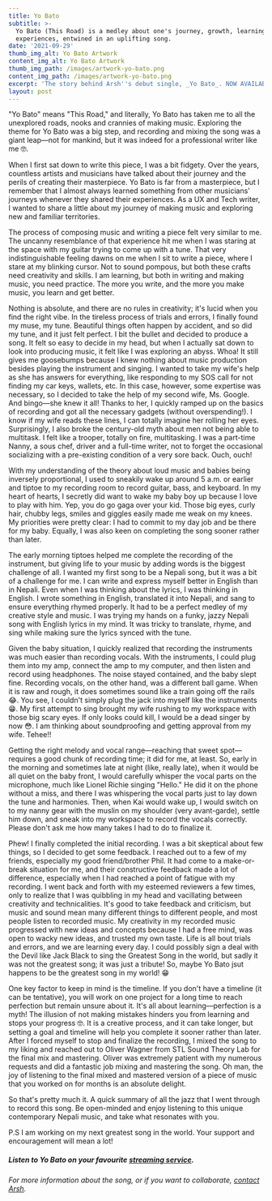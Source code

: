 ```yaml
---
title: Yo Bato
subtitle: >-
  Yo Bato (This Road) is a medley about one's journey, growth, learning and
  experiences, entwined in an uplifting song.
date: '2021-09-29'
thumb_img_alt: Yo Bato Artwork
content_img_alt: Yo Bato Artwork
thumb_img_path: /images/artwork-yo-bato.png
content_img_path: /images/artwork-yo-bato.png
excerpt: 'The story behind Arsh''s debut single, _Yo Bato_. NOW AVAILABLE '
layout: post
---
```

"Yo Bato" means "This Road," and literally, Yo Bato has taken me to all the unexplored roads, nooks and crannies of making music. Exploring the theme for Yo Bato was a big step, and recording and mixing the song was a giant leap—not for mankind, but it was indeed for a professional writer like me 🤓.

When I first sat down to write this piece, I was a bit fidgety. Over the years, countless artists and musicians have talked about their journey and the perils of creating their masterpiece. Yo Bato is far from a masterpiece, but I remember that I almost always learned something from other musicians' journeys whenever they shared their experiences.  As a UX and Tech writer, I wanted to share a little about my journey of making music and exploring new and familiar territories.

The process of composing music and writing a piece felt very similar to me. The uncanny resemblance of that experience hit me when I was staring at the space with my guitar trying to come up with a tune. That very indistinguishable feeling dawns on me when I sit to write a piece, where I stare at my blinking cursor. Not to sound pompous, but both these crafts need creativity and skills. I am learning, but both in writing and making music, you need practice. The more you write, and the more you make music, you learn and get better.

Nothing is absolute, and there are no rules in creativity; it's lucid when you find the right vibe. In the tireless process of trials and errors, I finally found my muse, my tune. Beautiful things often happen by accident, and so did my tune, and it just felt perfect. I bit the bullet and decided to produce a song. It felt so easy to decide in my head, but when I actually sat down to look into producing music, it felt like I was exploring an abyss. Whoa! It still gives me goosebumps because I knew nothing about music production besides playing the instrument and singing. I wanted to take my wife's help as she has answers for everything, like responding to my SOS call for not finding my car keys, wallets, etc. In this case, however, some expertise was necessary, so I decided to take the help of my second wife, Ms. Google. And bingo—she knew it all! Thanks to her, I quickly ramped up on the basics of recording and got all the necessary gadgets (without overspending!). I know if my wife reads these lines, I can totally imagine her rolling her eyes. Surprisingly, I also broke the century-old myth about men not being able to multitask. I felt like a trooper, totally on fire, multitasking. I was a part-time Nanny, a sous chef, driver and a full-time writer, not to forget the occasional socializing with a pre-existing condition of a very sore back. Ouch, ouch!

With my understanding of the theory about loud music and babies being inversely proportional, I used to sneakily wake up around 5 a.m. or earlier and tiptoe to my recording room to record guitar, bass, and keyboard. In my heart of hearts, I secretly did want to wake my baby boy up because I love to play with him. Yep, you do go gaga over your kid. Those big eyes, curly hair, chubby legs, smiles and giggles easily made me weak on my knees. My priorities were pretty clear: I had to commit to my day job and be there for my baby. Equally, I was also keen on completing the song sooner rather than later.

The early morning tiptoes helped me complete the recording of the instrument, but giving life to your music by adding words is the biggest challenge of all. I wanted my first song to be a Nepali song, but it was a bit of a challenge for me. I can write and express myself better in English than in Nepali. Even when I was thinking about the lyrics, I was thinking in English. I wrote something in English, translated it into Nepali, and sang to ensure everything rhymed properly. It had to be a perfect medley of my creative style and music. I was trying my hands on a funky, jazzy Nepali song with English lyrics in my mind. It was tricky to translate, rhyme, and sing while making sure the lyrics synced with the tune.

Given the baby situation, I quickly realized that recording the instruments was much easier than recording vocals. With the instruments, I could plug them into my amp, connect the amp to my computer, and then listen and record using headphones. The noise stayed contained, and the baby slept fine. Recording vocals, on the other hand, was a different ball game. When it is raw and rough, it does sometimes sound like a train going off the rails 😂. You see, I couldn't simply plug the jack into myself like the instruments 😁. My first attempt to sing brought my wife rushing to my workspace with those big scary eyes. If only looks could kill, I would be a dead singer by now 😳. I am thinking about soundproofing and getting approval from my wife. Tehee!!

Getting the right melody and vocal range—reaching that sweet spot—requires a good chunk of recording time; it did for me, at least. So, early in the morning and sometimes late at night (like, really late), when it would be all quiet on the baby front, I would carefully whisper the vocal parts on the microphone, much like Lionel Richie singing "Hello." He did it on the phone without a miss, and there I was whispering the vocal parts just to lay down the tune and harmonies. Then, when Kai would wake up, I would switch on to my nanny gear with the muslin on my shoulder (very avant-garde), settle him down, and sneak into my workspace to record the vocals correctly. Please don't ask me how many takes I had to do to finalize it.

Phew! I finally completed the initial recording. I was a bit skeptical about few things, so I decided to get some feedback. I reached out to a few of my friends, especially my good friend/brother Phil. It had come to a make-or-break situation for me, and their constructive feedback made a lot of difference, especially when I had reached a point of fatigue with my recording. I went back and forth with my esteemed reviewers a few times, only to realize that I was quibbling in my head and vacillating between creativity and technicalities. It's good to take feedback and criticism, but music and sound mean many different things to different people, and most people listen to recorded music. My creativity in my recorded music progressed with new ideas and concepts because I had a free mind, was open to wacky new ideas, and trusted my own taste. Life is all bout trials and errors, and we are learning every day. I could possibly sign a deal with the Devil like Jack Black to sing the Greatest Song in the world, but sadly it was not the greatest song; it was just a tribute! So, maybe Yo Bato jsut happens to be the greatest song in my world!  😁

One key factor to keep in mind is the timeline. If you don't have a timeline (it can be tentative), you will work on one project for a long time to reach perfection but remain unsure about it. It's all about learning—perfection is a myth! The illusion of not making mistakes hinders you from learning and stops your progress 🤓. It is a creative process, and it can take longer, but setting a goal and timeline will help you complete it sooner rather than later. After I forced myself to stop and finalize the recording, I mixed the song to my liking and reached out to Oliver Wagner from STL Sound Theory Lab for the final mix and mastering. Oliver was extremely patient with my numerous requests and did a fantastic job mixing and mastering the song. Oh man, the joy of listening to the final mixed and mastered version of a piece of music that you worked on for months is an absolute delight.

So that's pretty much it. A quick summary of all the jazz that I went through to record this song. Be open-minded and enjoy listening to this unique contemporary Nepali music, and take what resonates with you.

P.S I am working on my next greatest song in the world. Your support and encouragement will mean a lot!

##### Listen to Yo Bato on your favourite <a href="href=https://distrokid.com/hyperfollow/arshrai/yo-bato" target="_blank">streaming service</a>.

*For more information about the song, or if you want to collaborate, *[*contact Arsh*](/contact)*.*
